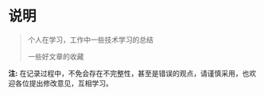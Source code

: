 # 说明

> 个人在学习，工作中一些技术学习的总结
>
> 一些好文章的收藏

**注:** 在记录过程中，不免会存在不完整性，甚至是错误的观点，请谨慎采用，也欢迎各位提出修改意见，互相学习。





